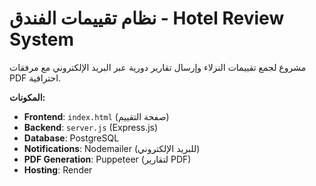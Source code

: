 # نظام تقييمات الفندق - Hotel Review System

مشروع لجمع تقييمات النزلاء وإرسال تقارير دورية عبر البريد الإلكتروني مع مرفقات PDF احترافية.

**المكونات:**
-   **Frontend**: `index.html` (صفحة التقييم)
-   **Backend**: `server.js` (Express.js)
-   **Database**: PostgreSQL
-   **Notifications**: Nodemailer (للبريد الإلكتروني)
-   **PDF Generation**: Puppeteer (لتقارير PDF)
-   **Hosting**: Render
